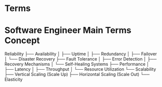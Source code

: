 # Terms

# Software Engineer Main Terms Concept 

Reliability
├── Availability
│   ├── Uptime
│   ├── Redundancy
│   ├── Failover
│   └── Disaster Recovery
├── Fault Tolerance
│   ├── Error Detection
│   ├── Recovery Mechanisms
│   └── Self-Healing Systems
├── Performance
│   ├── Latency
│   ├── Throughput
│   └── Resource Utilization
└── Scalability
    ├── Vertical Scaling (Scale Up)
    ├── Horizontal Scaling (Scale Out)
    └── Elasticity
